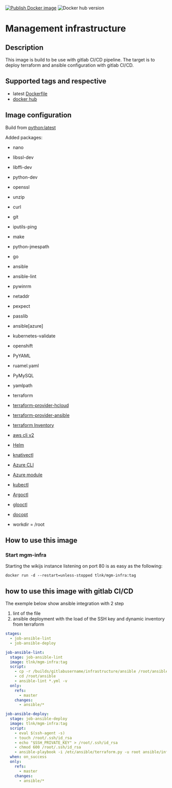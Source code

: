 [![Publish Docker image](https://github.com/tle06/mgm-infra/actions/workflows/publish.yaml/badge.svg)](https://github.com/tle06/mgm-infra/actions/workflows/publish.yaml)
![Docker hub version](https://img.shields.io/docker/v/tlnk/mgm-infra?sort=date)
# Management infrastructure

## Description

This image is build to be use with gitlab CI/CD pipeline. The target is to deploy terraform and ansible configuration with gitlab CI/CD.

## Supported tags and respective

* latest [Dockerfile](https://github.com/tle06/docker-wikijs/blob/master/Dockerfile)
* [docker hub](https://hub.docker.com/r/tlnk/mgm-infra)

## Image configuration

Build from [python:latest](https://hub.docker.com/_/python)

Added packages:

* nano
* libssl-dev
* libffi-dev
* python-dev
* openssl
* unzip
* curl
* git
* iputils-ping
* make
* python-jmespath
* go
* ansible
* ansible-lint
* pywinrm
* netaddr
* pexpect
* passlib
* ansible[azure]
* kubernetes-validate
* openshift
* PyYAML
* ruamel.yaml
* PyMySQL
* yamlpath
* terraform
* [terraform-provider-hcloud](https://github.com/terraform-providers/terraform-provider-hcloud)
* [terraform-provider-ansible](https://github.com/nbering/terraform-provider-ansible/)
* [terraform Inventory](https://github.com/nbering/terraform-inventory)
* [aws cli v2](https://docs.aws.amazon.com/cli/latest/userguide/install-cliv2-linux.html)
* [Helm](https://helm.sh/docs/intro/install/)
* [knativectl](https://knative.dev/docs/install/install-kn/)
* [Azure CLI](https://docs.microsoft.com/en-us/cli/azure/install-azure-cli-apt?view=azure-cli-latest)
* [Azure module](https://github.com/ansible-collections/azure)
* [kubectl](https://kubernetes.io/docs/tasks/tools/install-kubectl/)
* [Argoctl](https://github.com/argoproj/argo-cd/releases)
* [glooctl](https://github.com/solo-io/gloo/releases)
* [docopt](http://docopt.org/)

* workdir = /root

## How to use this image

### Start mgm-infra

Starting the wikijs instance listening on port 80 is as easy as the following:

``` Docker
docker run -d --restart=unless-stopped tlnk/mgm-infra:tag
```

## how to use this image with gitlab CI/CD

The exemple below show ansible integration with 2 step

1. lint of the file
2. ansible deployment with the load of the SSH key and dynamic inventory from terraform

```yml
stages:
  - job-ansible-lint
  - job-ansible-deploy

job-ansible-lint:
  stage: job-ansible-lint
  image: tlnk/mgm-infra:tag
  script:
    - cp -r /builds/gitlabusername/infrastructure/ansible /root/ansible
    - cd /root/ansible
    - ansible-lint *.yml -v
  only:
    refs:
      - master
    changes:
      - ansible/*

job-ansible-deploy:
  stage: job-ansible-deploy
  image: tlnk/mgm-infra:tag
  script:
    - eval $(ssh-agent -s)
    - touch /root/.ssh/id_rsa
    - echo "$SSH_PRIVATE_KEY" > /root/.ssh/id_rsa
    - chmod 600 /root/.ssh/id_rsa
    - ansible-playbook -i /etc/ansible/terraform.py -u root ansible/infra.yml
  when: on_success
  only:
    refs:
      - master
    changes:
      - ansible/*
```
